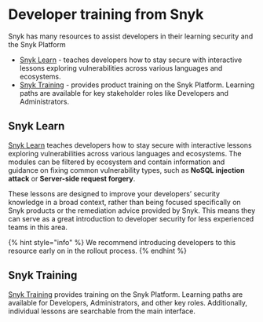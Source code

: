 # Developer training from Snyk

Snyk has many resources to assist developers in their learning security and the Snyk Platform

* [Snyk Learn](https://learn.snyk.io) - teaches developers how to stay secure with interactive lessons exploring vulnerabilities across various languages and ecosystems.
* [Snyk Training](https://training.snyk.io) - provides product training on the Snyk Platform. Learning paths are available for key stakeholder roles like Developers and Administrators.

## Snyk Learn

[Snyk Learn](https://snyk.io/platform/learn/) teaches developers how to stay secure with interactive lessons exploring vulnerabilities across various languages and ecosystems. The modules can be filtered by ecosystem and contain information and guidance on fixing common vulnerability types, such as **NoSQL injection attack** or **Server-side request forgery**.

These lessons are designed to improve your developers’ security knowledge in a broad context, rather than being focused specifically on Snyk products or the remediation advice provided by Snyk. This means they can serve as a great introduction to developer security for less experienced teams in this area.

{% hint style="info" %}
We recommend introducing developers to this resource early on in the rollout process.
{% endhint %}

## Snyk Training

[Snyk Training](https://training.snyk.io) provides training on the Snyk Platform. Learning paths are available for Developers, Administrators, and other key roles. Additionally, individual lessons are searchable from the main interface.


